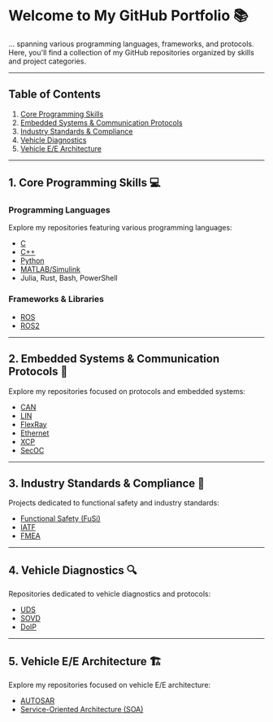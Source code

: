 # Welcome to My GitHub Portfolio 📚

... spanning various programming languages, frameworks, and protocols. Here, you'll find a collection of my GitHub repositories organized by skills and project categories.

---

## Table of Contents
1. [Core Programming Skills](#1-core-programming-skills-💻)
2. [Embedded Systems & Communication Protocols](#2-embedded-systems--communication-protocols-🚗)
3. [Industry Standards & Compliance](#3-industry-standards--compliance-📐)
4. [Vehicle Diagnostics](#4-vehicle-diagnostics-🔍)
5. [Vehicle E/E Architecture](#5-vehicle-ee-architecture-🏗️)

---

## 1. Core Programming Skills 💻

### Programming Languages
Explore my repositories featuring various programming languages:
- [C](https://github.com/CagriCatik/C)
- [C++](https://github.com/CagriCatik/CPP)
- [Python](https://github.com/CagriCatik/Python)
- [MATLAB/Simulink](https://github.com/CagriCatik/MATLAB-Simulink-Stateflow)
- Julia, Rust, Bash, PowerShell

### Frameworks & Libraries
- [ROS](https://github.com/CagriCatik/ROS)
- [ROS2](https://github.com/CagriCatik/ROS2)

---

## 2. Embedded Systems & Communication Protocols 🚗

Explore my repositories focused on protocols and embedded systems:
- [CAN](https://github.com/CagriCatik/CAN)
- [LIN](https://github.com/CagriCatik/LIN)
- [FlexRay](https://github.com/CagriCatik/FLEXRAY)
- [Ethernet](https://github.com/CagriCatik/ETHERNET)
- [XCP](https://github.com/CagriCatik/XCP)
- [SecOC](https://github.com/CagriCatik/SecOC)

---

## 3. Industry Standards & Compliance 📐

Projects dedicated to functional safety and industry standards:
- [Functional Safety (FuSi)](https://github.com/CagriCatik/FuSi)
- [IATF](https://github.com/CagriCatik/IATF)
- [FMEA](https://github.com/CagriCatik/FMEA)

---

## 4. Vehicle Diagnostics 🔍

Repositories dedicated to vehicle diagnostics and protocols:
- [UDS](https://github.com/CagriCatik/UDS)
- [SOVD](https://github.com/CagriCatik/SOVD)
- [DoIP](https://github.com/CagriCatik/DoIP)

---

## 5. Vehicle E/E Architecture 🏗️

Explore my repositories focused on vehicle E/E architecture:
- [AUTOSAR](https://github.com/CagriCatik/AUTOSAR)
- [Service-Oriented Architecture (SOA)](https://github.com/CagriCatik/SOA)
